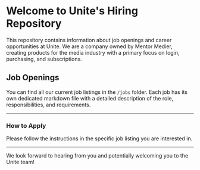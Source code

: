 # Welcome to Unite's Hiring Repository

This repository contains information about job openings and career opportunities at Unite. We are a company owned by Mentor Medier, creating products for the media industry with a primary focus on login, purchasing, and subscriptions.

## Job Openings

You can find all our current job listings in the `/jobs` folder. Each job has its own dedicated markdown file with a detailed description of the role, responsibilities, and requirements.

---

### How to Apply

Please follow the instructions in the specific job listing you are interested in.

---

We look forward to hearing from you and potentially welcoming you to the Unite team!
